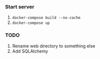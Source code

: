 ### Start server

1. `docker-compose build --no-cache`
1. `docker-compose up`

### TODO

1. Rename web directory to something else
2. Add SQLAlchemy

